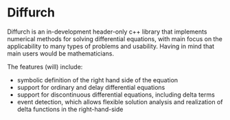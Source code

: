 
# Diffurch

Diffurch is an in-development header-only c++ library that implements numerical methods for solving differential equations, with main focus on the applicability to many types of problems and usability. Having in mind that main users would be mathematicians. 

The features (will) include:
- symbolic definition of the right hand side of the equation
- support for ordinary and delay differential equations
- support for discontinuous differential equations, including delta terms
- event detection, which allows flexible solution analysis and realization of delta functions in the right-hand-side

